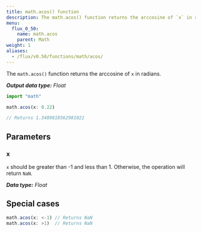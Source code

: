 ```yaml
---
title: math.acos() function
description: The math.acos() function returns the arccosine of `x` in radians.
menu:
  flux_0_50:
    name: math.acos
    parent: Math
weight: 1
aliases:
  - /flux/v0.50/functions/math/acos/
---
```


The `math.acos()` function returns the arccosine of `x` in radians.

_**Output data type:** Float_

```js
import "math"

math.acos(x: 0.22)

// Returns 1.3489818562981022
```

## Parameters

### x
`x` should be greater than -1 and less than 1.
Otherwise, the operation will return `NaN`.

_**Data type:** Float_

## Special cases
```js
math.acos(x: <-1) // Returns NaN
math.acos(x: >1)  // Returns NaN
```
